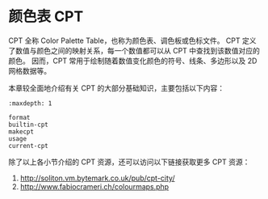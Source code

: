 # 颜色表 CPT

CPT 全称 Color Palette Table，也称为颜色表、调色板或色标文件。
CPT 定义了数值与颜色之间的映射关系，每一个数值都可以从 CPT 中查找到该数值对应的颜色。
因而，CPT 常用于绘制随着数值变化颜色的符号、线条、多边形以及 2D 网格数据等。

本章较全面地介绍有关 CPT 的大部分基础知识，主要包括以下内容：

```{toctree}
:maxdepth: 1

format
builtin-cpt
makecpt
usage
current-cpt
```

除了以上各小节介绍的 CPT 资源，还可以访问以下链接获取更多 CPT 资源：

1. <http://soliton.vm.bytemark.co.uk/pub/cpt-city/>
2. <http://www.fabiocrameri.ch/colourmaps.php>
